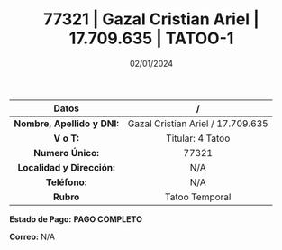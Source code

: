 ﻿---
title: 77321 | Gazal Cristian Ariel | 17.709.635 | TATOO-1
date: 02/01/2024
draft: false
tags: ['titular', 'tatoo']
---

|          **Datos**          |  /  |
|:---------------------------:|:---:|
| **Nombre, Apellido y DNI:** | Gazal Cristian Ariel / 17.709.635 |
|          **V o T:**         | Titular: 4 Tatoo |
|      **Numero Único:**      | 77321 |
|  **Localidad y Dirección:** | N/A |
|        **Teléfono:**        | N/A |
|          **Rubro**          | Tatoo Temporal |

**Estado de Pago:** **PAGO COMPLETO**

**Correo:** N/A
